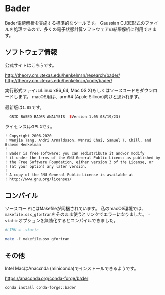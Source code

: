 # Bader

Bader電荷解析を実施する標準的なツールです。
Gaussian CUBE形式のファイルを処理するので、多くの電子状態計算ソフトウェアの結果解析に利用できます。

## ソフトウェア情報

公式サイトはこちらです。

http://theory.cm.utexas.edu/henkelman/research/bader/
http://theory.cm.utexas.edu/henkelman/code/bader/

実行形式ファイル(Linux x86_64, Mac OS X)もしくはソースコードをダウンロードします。
macOS用は、arm64 (Apple Silicon)向けと思われます。

最新版は`1.05`です。

```sh
  GRID BASED BADER ANALYSIS  (Version 1.05 08/19/23)
```

ライセンスはGPL3です。

```text
! Copyright 2006-2020
! Wenjie Tang, Andri Arnaldsson, Wenrui Chai, Samuel T. Chill, and Graeme Henkelman
!
! Bader is free software: you can redistribute it and/or modify
! it under the terms of the GNU General Public License as published by
! the Free Software Foundation, either version 3 of the License, or
! (at your option) any later version.
!
! A copy of the GNU General Public License is available at
! http://www.gnu.org/licenses/
```

## コンパイル

ソースコードにはMakefileが同梱されています。
私のmacOS環境では、`makefile.osx_gfortran`をそのまま使うとリンクでエラーになりました。
`-static`オプションを無効化するとコンパイルできました。

```makefile
#LINK = -static
```

```sh
make -f makefile.osx_gfortran
```

## その他

Intel MacはAnaconda (miniconda)でインストールできるようです。

https://anaconda.org/conda-forge/bader

```sh
conda install conda-forge::bader
```

